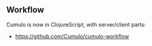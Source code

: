 
## Workflow

Cumulo is now in ClojureScript, with server/client parts:

* https://github.com/Cumulo/cumulo-workflow
